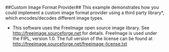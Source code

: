 ##Custom Image Format Provider##
This example demonstrates how you could implement a custom image format provider using a third party library*, which encodes/decodes different image types. 

* This software uses the FreeImage open source image library. See http://freeimage.sourceforge.net for details.
FreeImage is used under the FIPL, version 1.0. The full version of the license can be found at http://freeimage.sourceforge.net/freeimage-license.txt
